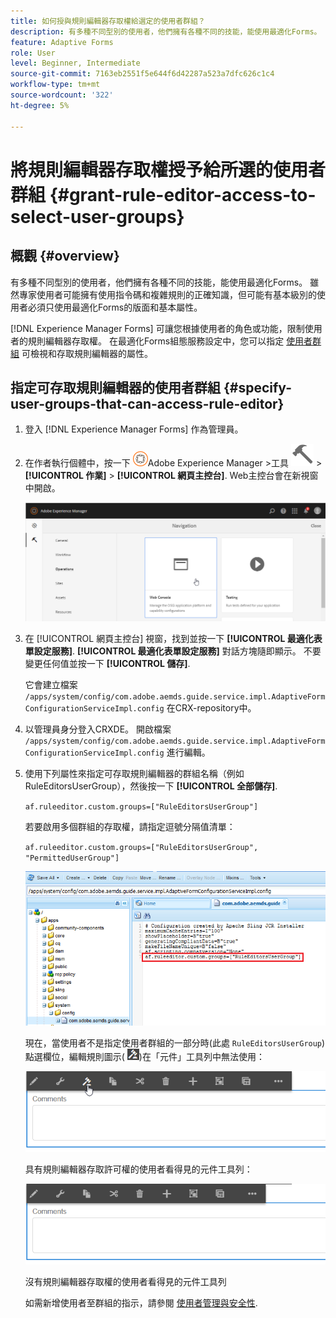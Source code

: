 ```yaml
---
title: 如何授與規則編輯器存取權給選定的使用者群組？
description: 有多種不同型別的使用者，他們擁有各種不同的技能，能使用最適化Forms。 瞭解如何根據使用者的角色或功能限制使用者的規則編輯器存取權。
feature: Adaptive Forms
role: User
level: Beginner, Intermediate
source-git-commit: 7163eb2551f5e644f6d42287a523a7dfc626c1c4
workflow-type: tm+mt
source-wordcount: '322'
ht-degree: 5%

---
```



# 將規則編輯器存取權授予給所選的使用者群組 {#grant-rule-editor-access-to-select-user-groups}

## 概觀 {#overview}

有多種不同型別的使用者，他們擁有各種不同的技能，能使用最適化Forms。 雖然專家使用者可能擁有使用指令碼和複雜規則的正確知識，但可能有基本級別的使用者必須只使用最適化Forms的版面和基本屬性。

[!DNL Experience Manager Forms] 可讓您根據使用者的角色或功能，限制使用者的規則編輯器存取權。 在最適化Forms組態服務設定中，您可以指定 [使用者群組](forms-groups-privileges-tasks.md) 可檢視和存取規則編輯器的屬性。

## 指定可存取規則編輯器的使用者群組 {#specify-user-groups-that-can-access-rule-editor}

1. 登入 [!DNL Experience Manager Forms] 作為管理員。
1. 在作者執行個體中，按一下 ![Adobe Experience Manager](assets/adobeexperiencemanager.png)Adobe Experience Manager >工具 ![槌子](assets/hammer-icon.svg) > **[!UICONTROL 作業]** > **[!UICONTROL 網頁主控台]**. Web主控台會在新視窗中開啟。

   ![1-2](assets/1-2.png)

1. 在 [!UICONTROL 網頁主控台] 視窗，找到並按一下 **[!UICONTROL 最適化表單設定服務]**. **[!UICONTROL 最適化表單設定服務]** 對話方塊隨即顯示。 不要變更任何值並按一下 **[!UICONTROL 儲存]**.

   它會建立檔案 `/apps/system/config/com.adobe.aemds.guide.service.impl.AdaptiveFormConfigurationServiceImpl.config` 在CRX-repository中。

1. 以管理員身分登入CRXDE。 開啟檔案 `/apps/system/config/com.adobe.aemds.guide.service.impl.AdaptiveFormConfigurationServiceImpl.config` 進行編輯。
1. 使用下列屬性來指定可存取規則編輯器的群組名稱（例如RuleEditorsUserGroup），然後按一下 **[!UICONTROL 全部儲存]**.

   `af.ruleeditor.custom.groups=["RuleEditorsUserGroup"]`

   若要啟用多個群組的存取權，請指定逗號分隔值清單：

   `af.ruleeditor.custom.groups=["RuleEditorsUserGroup", "PermittedUserGroup"]`

   ![建立使用者](assets/create_user_new.png)

   現在，當使用者不是指定使用者群組的一部分時(此處    `RuleEditorsUserGroup`)點選欄位，編輯規則圖示( ![edit-rules1](assets/edit-rules1.png))在「元件」工具列中無法使用：

   ![componentstoolbarwithre](assets/componentstoolbarwithre.png)

   具有規則編輯器存取許可權的使用者看得見的元件工具列：

   ![componentstoolbarwithoutre](assets/componentstoolbarwithoutre.png)

   沒有規則編輯器存取權的使用者看得見的元件工具列

   如需新增使用者至群組的指示，請參閱 [使用者管理與安全性](https://experienceleague.adobe.com/docs/experience-manager-65/administering/security/security.html).

